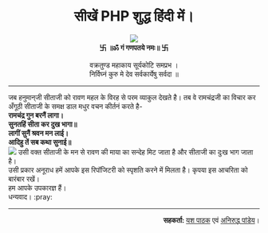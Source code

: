 # <div align="center">सीखें PHP शुद्ध हिंदी में।</div>
<div align="center">
  <img src="https://i.pinimg.com/originals/b0/a2/51/b0a251fc1fac3a11fe132bb08c80923f.gif">
  <br><b> 卐 ॥ॐ गं गणपतये नमः॥ 卐 </b><br><br>
  वक्रतुण्ड महाकाय सूर्यकोटि समप्रभ ।<br>  
  निर्विघ्नं कुरु मे देव सर्वकार्येषु सर्वदा ॥
</div>
<hr>
जब हनुमान्‌जी सीताजी को रावण महल के विरह से परम व्याकुल देखते है। तब वे रामचंद्रजी का विचार कर अँगूठी सीताजी के समक्ष डाल मधुर वचन कीर्तनं करते है-
<b>
  <br>रामचंद्र गुन बरनैं लागा।
  <br>सुनतहिं सीता कर दुख भागा॥
  <br>लागीं सुनैं श्रवन मन लाई।
  <br>आदिहु तें सब कथा सुनाई॥
</b><br>
<img src="http://www.kamat.com/kalranga/mythology/ramayan/5089.jpg">
उसी वक्त सीताजी के मन से रावण की माया का सन्देह मिट जाता है और सीताजी का दुःख भाग जाता है।
<br>उसी प्रकार अनूराध हमें आपके इस रिपॉजिटरी को स्पृशति करने में मिलता है। कृपया इस आचरिता को बारंबार रखें।
<br>हम आपके उपकारज्ञ हैं।
<br>धन्यवाद। :pray:
<hr>
<div align="right">
 <b>सहकर्ता: </b><a href="https://github.com/yashpathack">यश पाठक</a> एवं <a href="https://github.com/aniruddha0pandey">अनिरुद्ध पांडेय</a>।
</div>
